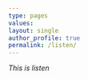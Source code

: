```yaml
---
type: pages
values:
layout: single
author_profile: true	
permalink: /listen/
---
```

*This is listen*
